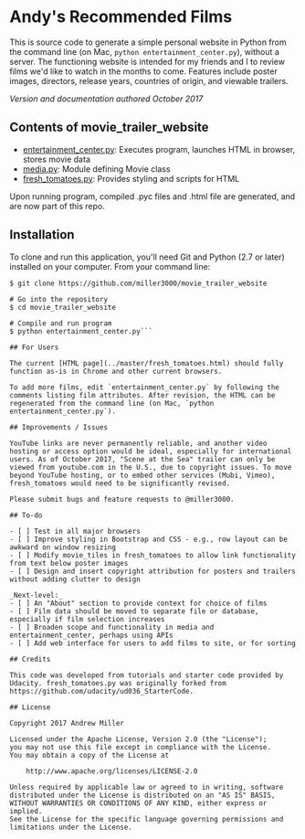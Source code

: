 # Andy's Recommended Films

This is source code to generate a simple personal website in Python from the command line (on Mac, `python entertainment_center.py`), without a server. The functioning website is intended for my friends and I to review films we'd like to watch in the months to come. Features include poster images, directors, release years, countries of origin, and viewable trailers.

_Version and documentation authored October 2017_

## Contents of movie_trailer_website

- [entertainment_center.py](../master/entertainment_center.py): Executes program, launches HTML in browser, stores movie data
- [media.py](../master/media.py): Module defining Movie class
- [fresh_tomatoes.py](../master/fresh_tomatoes.py): Provides styling and scripts for HTML

Upon running program, compiled .pyc files and .html file are generated, and are now part of this repo.

## Installation

To clone and run this application, you'll need Git and Python (2.7 or later) installed on your computer. From your command line:

```# Clone this repository
$ git clone https://github.com/miller3000/movie_trailer_website

# Go into the repository
$ cd movie_trailer_website

# Compile and run program
$ python entertainment_center.py```

## For Users

The current [HTML page](../master/fresh_tomatoes.html) should fully function as-is in Chrome and other current browsers.

To add more films, edit `entertainment_center.py` by following the comments listing film attributes. After revision, the HTML can be regenerated from the command line (on Mac, `python entertainment_center.py`).

## Improvements / Issues

YouTube links are never permanently reliable, and another video hosting or access option would be ideal, especially for international users. As of October 2017, "Scene at the Sea" trailer can only be viewed from youtube.com in the U.S., due to copyright issues. To move beyond YouTube hosting, or to embed other services (Mubi, Vimeo), fresh_tomatoes would need to be significantly revised.

Please submit bugs and feature requests to @miller3000.

## To-do

- [ ] Test in all major browsers
- [ ] Improve styling in Bootstrap and CSS - e.g., row layout can be awkward on window resizing
- [ ] Modify movie_tiles in fresh_tomatoes to allow link functionality from text below poster images
- [ ] Design and insert copyright attribution for posters and trailers without adding clutter to design

_Next-level:_
- [ ] An "About" section to provide context for choice of films
- [ ] Film data should be moved to separate file or database, especially if film selection increases
- [ ] Broaden scope and functionality in media and entertainment_center, perhaps using APIs
- [ ] Add web interface for users to add films to site, or for sorting

## Credits

This code was developed from tutorials and starter code provided by Udacity. fresh_tomatoes.py was originally forked from https://github.com/udacity/ud036_StarterCode.

## License

Copyright 2017 Andrew Miller

Licensed under the Apache License, Version 2.0 (the "License");
you may not use this file except in compliance with the License.
You may obtain a copy of the License at

    http://www.apache.org/licenses/LICENSE-2.0

Unless required by applicable law or agreed to in writing, software
distributed under the License is distributed on an "AS IS" BASIS,
WITHOUT WARRANTIES OR CONDITIONS OF ANY KIND, either express or implied.
See the License for the specific language governing permissions and
limitations under the License.

